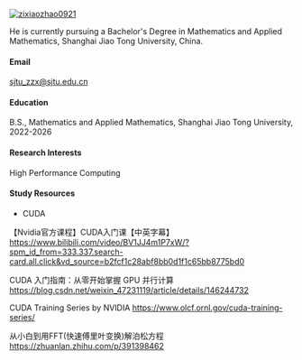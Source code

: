 

[![zixiaozhao0921](https://img.shields.io/badge/zixiaozhao0921-github-blue?logo=github)](https://github.com/zixiaozhao0921)

He is currently pursuing a Bachelor's Degree in Mathematics and Applied Mathematics, Shanghai Jiao Tong University, China.



#### Email
sjtu_zzx@sjtu.edu.cn

#### Education
B.S., Mathematics and Applied Mathematics, Shanghai Jiao Tong University, 2022-2026

#### Research Interests
High Performance Computing

#### Study Resources

- CUDA

【Nvidia官方课程】CUDA入门课【中英字幕】
https://www.bilibili.com/video/BV1JJ4m1P7xW/?spm_id_from=333.337.search-card.all.click&vd_source=b2fcf1c28abf8bb0d1f1c65bb8775bd0

CUDA 入门指南：从零开始掌握 GPU 并行计算
https://blog.csdn.net/weixin_47231119/article/details/146244732

CUDA Training Series by NVIDIA
https://www.olcf.ornl.gov/cuda-training-series/

从小白到用FFT(快速傅里叶变换)解泊松方程
https://zhuanlan.zhihu.com/p/391398462